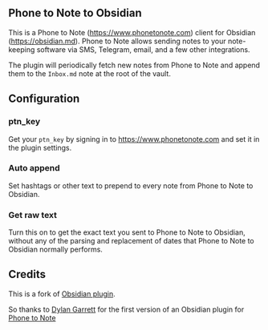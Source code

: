 ## Phone to Note to Obsidian

This is a Phone to Note (https://www.phonetonote.com) client for Obsidian
(https://obsidian.md). Phone to Note allows sending notes to your note-keeping
software via SMS, Telegram, email, and a few other integrations.

The plugin will periodically fetch new notes from Phone to Note and append them
to the `Inbox.md` note at the root of the vault.

## Configuration

### ptn_key

Get your `ptn_key` by signing in to https://www.phonetonote.com and set it in
the plugin settings.

### Auto append

Set hashtags or other text to prepend to every note from Phone to Note to Obsidian.

### Get raw text

Turn this on to get the exact text you sent to Phone to Note to Obsidian, without any of the
parsing and replacement of dates that Phone to Note to Obsidian normally performs.

## Credits
This is a fork of [Obsidian plugin](https://github.com/dgarrett/phone-to-roam-to-obsidian).

So thanks to [Dylan Garrett](https://dylan-garrett.com) for the first version of an Obsidian plugin for [Phone to Note](https://www.phonetonote.com)